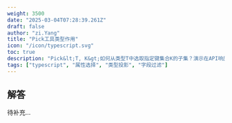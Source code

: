 ```yaml
---
weight: 3500
date: "2025-03-04T07:28:39.261Z"
draft: false
author: "zi.Yang"
title: "Pick工具类型作用"
icon: "/icon/typescript.svg"
toc: true
description: "Pick&lt;T, K&gt;如何从类型T中选取指定键集合K的子集？演示在API响应中仅选择用户ID和姓名字段的类型定义方法"
tags: ["typescript", "属性选择", "类型投影", "字段过滤"]
---
```


## 解答

待补充...
